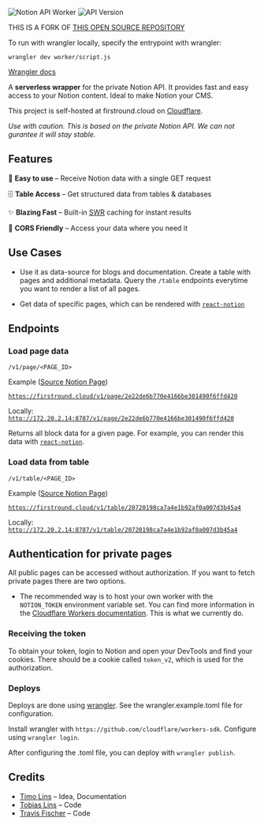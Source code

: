![Notion API Worker](https://user-images.githubusercontent.com/1440854/79893752-cc448680-8404-11ea-8d19-e0308eb32028.png)
![API Version](https://badgen.net/badge/API%20Version/v1/green)

THIS IS A FORK OF [THIS OPEN SOURCE REPOSITORY](https://github.com/splitbee/notion-api-worker)

To run with wrangler locally, specify the entrypoint with wrangler:

`wrangler dev worker/script.js`

[Wrangler docs](https://developers.cloudflare.com/workers/wrangler/)

A **serverless wrapper** for the private Notion API. It provides fast and easy access to your Notion content.
Ideal to make Notion your CMS.

This project is self-hosted at firstround.cloud on [Cloudflare](https://dash.cloudflare.com/).

_Use with caution. This is based on the private Notion API. We can not gurantee it will stay stable._

## Features

🍭 **Easy to use** – Receive Notion data with a single GET request

🗄 **Table Access** – Get structured data from tables & databases

✨ **Blazing Fast** – Built-in [SWR](https://www.google.com/search?q=stale+while+revalidate) caching for instant results

🛫 **CORS Friendly** – Access your data where you need it

## Use Cases

- Use it as data-source for blogs and documentation. Create a table with pages and additional metadata. Query the `/table` endpoints everytime you want to render a list of all pages.

- Get data of specific pages, which can be rendered with [`react-notion`](https://github.com/splitbee/react-notion)

## Endpoints

### Load page data

`/v1/page/<PAGE_ID>`

Example ([Source Notion Page](https://www.notion.so/react-notion-example-2e22de6b770e4166be301490f6ffd420))

[`https://firstround.cloud/v1/page/2e22de6b770e4166be301490f6ffd420`](https://firstround.cloud/v1/page/2e22de6b770e4166be301490f6ffd420)

Locally:
[`http://172.20.2.14:8787/v1/page/2e22de6b770e4166be301490f6ffd420`](http://172.20.2.14:8787/v1/page/2e22de6b770e4166be301490f6ffd420)


Returns all block data for a given page.
For example, you can render this data with [`react-notion`](https://github.com/splitbee/react-notion).

### Load data from table

`/v1/table/<PAGE_ID>`

Example ([Source Notion Page](https://firstround.cloud/20720198ca7a4e1b92af0a007d3b45a4?v=4206debfc84541d7b4503ebc838fdf1e))

[`https://firstround.cloud/v1/table/20720198ca7a4e1b92af0a007d3b45a4`](https://firstround.cloud/v1/table/20720198ca7a4e1b92af0a007d3b45a4)

Locally:
[`http://172.20.2.14:8787/v1/table/20720198ca7a4e1b92af0a007d3b45a4`](http://172.20.2.14:8787/v1/table/20720198ca7a4e1b92af0a007d3b45a4)

## Authentication for private pages

All public pages can be accessed without authorization. If you want to fetch private pages there are two options.

- The recommended way is to host your own worker with the `NOTION_TOKEN` environment variable set. You can find more information in the [Cloudflare Workers documentation](https://developers.cloudflare.com/workers/reference/apis/environment-variables/). This is what we currently do.

### Receiving the token

To obtain your token, login to Notion and open your DevTools and find your cookies. There should be a cookie called `token_v2`, which is used for the authorization.

### Deploys

Deploys are done using [wrangler](https://github.com/cloudflare/workers-sdk).
See the wrangler.example.toml file for configuration.

Install wrangler with `https://github.com/cloudflare/workers-sdk`.
Configure using `wrangler login`.

After configuring the .toml file, you can deploy with `wrangler publish`.

## Credits

- [Timo Lins](https://twitter.com/timolins) – Idea, Documentation
- [Tobias Lins](https://twitter.com/linstobias) – Code
- [Travis Fischer](https://twitter.com/transitive_bs) – Code
